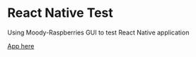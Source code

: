 # React Native Test

Using Moody-Raspberries GUI to test React Native application

[App here](https://snack.expo.io/Byj8kQecH)